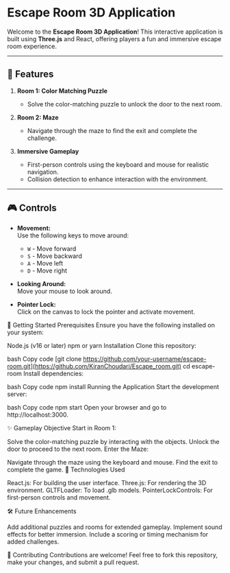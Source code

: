 # Escape Room 3D Application

Welcome to the **Escape Room 3D Application**! This interactive application is built using **Three.js** and React, offering players a fun and immersive escape room experience.

---

## 🌟 Features

1. **Room 1: Color Matching Puzzle**
   - Solve the color-matching puzzle to unlock the door to the next room.

2. **Room 2: Maze**
   - Navigate through the maze to find the exit and complete the challenge.

3. **Immersive Gameplay**
   - First-person controls using the keyboard and mouse for realistic navigation.
   - Collision detection to enhance interaction with the environment.

---

## 🎮 Controls

- **Movement:**  
  Use the following keys to move around:
  - `W` - Move forward  
  - `S` - Move backward  
  - `A` - Move left  
  - `D` - Move right  

- **Looking Around:**  
  Move your mouse to look around.

- **Pointer Lock:**  
  Click on the canvas to lock the pointer and activate movement.

🚀 Getting Started
Prerequisites
Ensure you have the following installed on your system:

Node.js (v16 or later)
npm or yarn
Installation
Clone this repository:

bash
Copy code
[git clone https://github.com/your-username/escape-room.git](https://github.com/KiranChoudari/Escape_room.git)
cd escape-room
Install dependencies:

bash
Copy code
npm install
Running the Application
Start the development server:

bash
Copy code
npm start
Open your browser and go to http://localhost:3000.

✨ Gameplay Objective
Start in Room 1:

Solve the color-matching puzzle by interacting with the objects.
Unlock the door to proceed to the next room.
Enter the Maze:

Navigate through the maze using the keyboard and mouse.
Find the exit to complete the game.
📖 Technologies Used

React.js: For building the user interface.
Three.js: For rendering the 3D environment.
GLTFLoader: To load .glb models.
PointerLockControls: For first-person controls and movement.

🛠️ Future Enhancements

Add additional puzzles and rooms for extended gameplay.
Implement sound effects for better immersion.
Include a scoring or timing mechanism for added challenges.

🤝 Contributing
Contributions are welcome!
Feel free to fork this repository, make your changes, and submit a pull request.
